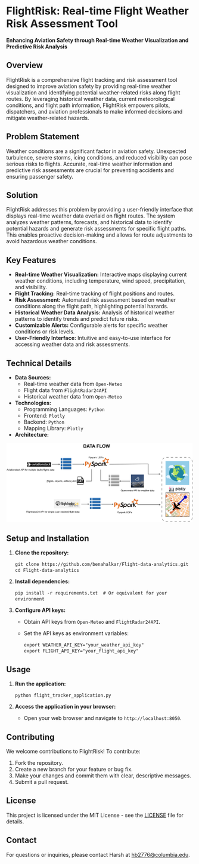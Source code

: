 # FlightRisk: Real-time Flight Weather Risk Assessment Tool

**Enhancing Aviation Safety through Real-time Weather Visualization and Predictive Risk Analysis**

## Overview

FlightRisk is a comprehensive flight tracking and risk assessment tool designed to improve aviation safety by providing real-time weather visualization and identifying potential weather-related risks along flight routes. By leveraging historical weather data, current meteorological conditions, and flight path information, FlightRisk empowers pilots, dispatchers, and aviation professionals to make informed decisions and mitigate weather-related hazards.

## Problem Statement

Weather conditions are a significant factor in aviation safety.  Unexpected turbulence, severe storms, icing conditions, and reduced visibility can pose serious risks to flights.  Accurate, real-time weather information and predictive risk assessments are crucial for preventing accidents and ensuring passenger safety.

## Solution

FlightRisk addresses this problem by providing a user-friendly interface that displays real-time weather data overlaid on flight routes.  The system analyzes weather patterns, forecasts, and historical data to identify potential hazards and generate risk assessments for specific flight paths. This enables proactive decision-making and allows for route adjustments to avoid hazardous weather conditions.

## Key Features

*   **Real-time Weather Visualization:**  Interactive maps displaying current weather conditions, including temperature, wind speed, precipitation, and visibility.
*   **Flight Tracking:**  Real-time tracking of flight positions and routes.
*   **Risk Assessment:**  Automated risk assessment based on weather conditions along the flight path, highlighting potential hazards.
*   **Historical Weather Data Analysis:**  Analysis of historical weather patterns to identify trends and predict future risks.
*   **Customizable Alerts:**  Configurable alerts for specific weather conditions or risk levels.
*   **User-Friendly Interface:**  Intuitive and easy-to-use interface for accessing weather data and risk assessments.

## Technical Details

*   **Data Sources:**
    *   Real-time weather data from `Open-Meteo`
    *   Flight data from `FlightRadar24API`
    *   Historical weather data from `Open-Meteo`
*   **Technologies:**
    *   Programming Languages: `Python`
    *   Frontend: `Plotly`
    *   Backend: `Python`
    *   Mapping Library: `Plotly`
*   **Architecture:**  
<img src="./images/final_implementation.png" width="500" alt="Description of image">

## Setup and Installation

1.  **Clone the repository:**

    ```
    git clone https://github.com/benahalkar/Flight-data-analytics.git
    cd Flight-data-analytics
    ```

2.  **Install dependencies:**

    ```
    pip install -r requirements.txt  # Or equivalent for your environment
    ```

3.  **Configure API keys:**

    *   Obtain API keys from `Open-Meteo` and `FlightRadar24API`.
    *   Set the API keys as environment variables:

        ```
        export WEATHER_API_KEY="your_weather_api_key"
        export FLIGHT_API_KEY="your_flight_api_key"
        ```


## Usage

1.  **Run the application:**

    ```
    python flight_tracker_application.py 
    ```

2.  **Access the application in your browser:**

    *   Open your web browser and navigate to `http://localhost:8050`.

## Contributing

We welcome contributions to FlightRisk!  To contribute:

1.  Fork the repository.
2.  Create a new branch for your feature or bug fix.
3.  Make your changes and commit them with clear, descriptive messages.
4.  Submit a pull request.

## License

This project is licensed under the MIT License - see the [LICENSE](./LICENSE) file for details.

## Contact

For questions or inquiries, please contact Harsh at hb2776@columbia.edu.
